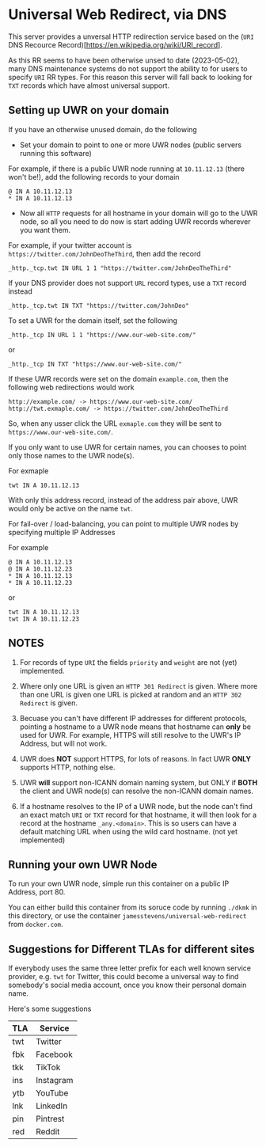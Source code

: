 # Universal Web Redirect, via DNS

This server provides a unversal HTTP redirection service based on the (`URI` DNS Recource Record)[https://en.wikipedia.org/wiki/URI_record].

As this RR seems to have been otherwise unsed to date (2023-05-02), many DNS maintenance systems do not support
the ability to for users to specify `URI` RR types. For this reason this server will fall back to looking for `TXT` records
which have almost universal support.

## Setting up UWR on your domain

If you have an otherwise unused domain, do the following

- Set your domain to point to one or more UWR nodes (public servers running this software)

For example, if there is a public UWR node running at `10.11.12.13` (there won't be!), add the following
records to your domain

	@ IN A 10.11.12.13
	* IN A 10.11.12.13

- Now all `HTTP` requests for all hostname in your domain will go to the UWR node, so all you need
to do now is start adding UWR records wherever you want them.

For example, if your twitter account is `https://twitter.com/JohnDeoTheThird`, then add the record

	_http._tcp.twt IN URL 1 1 "https://twitter.com/JohnDeoTheThird"

If your DNS provider does not support `URL` record types, use a `TXT` record instead

	_http._tcp.twt IN TXT "https://twitter.com/JohnDeo"

To set a UWR for the domain itself, set the following

	_http._tcp IN URL 1 1 "https://www.our-web-site.com/"

or

	_http._tcp IN TXT "https://www.our-web-site.com/"

If these UWR records were set on the domain `example.com`, then the following web redirections would work

	http://example.com/ -> https://www.our-web-site.com/
	http://twt.exmaple.com/ -> https://twitter.com/JohnDeoTheThird

So, when any usser click the URL `exmaple.com` they will be sent to `https://www.our-web-site.com/`.

If you only want to use UWR for certain names, you can chooses to point only those names to the UWR node(s).

For exmaple

	twt IN A 10.11.12.13

With only this address record, instead of the address pair above, UWR would only be active on the name `twt`.

For fail-over / load-balancing, you can point to multiple UWR nodes by specifying multiple IP Addresses

For example

	@ IN A 10.11.12.13
	@ IN A 10.11.12.23
	* IN A 10.11.12.13
	* IN A 10.11.12.23

or

	twt IN A 10.11.12.13
	twt IN A 10.11.12.23


## NOTES

1. For records of type `URI` the fields `priority` and `weight` are not (yet) implemented.

2. Where only one URL is given an `HTTP 301 Redirect` is given.
Where more than one URL is given one URL is picked at random and an `HTTP 302 Redirect` is given.

3. Becuase you can't have different IP addresses for different protocols, pointing a hostname to a UWR node means that hostname can **only** be used for UWR.
For example, HTTPS will still resolve to the UWR's IP Address, but will not work.

4. UWR does **NOT** support HTTPS, for lots of reasons. In fact UWR **ONLY** supports HTTP, nothing else.

5. UWR **will** support non-ICANN domain naming system, but ONLY if **BOTH** the client and UWR node(s) can resolve the non-ICANN domain names.

6. If a hostname resolves to the IP of a UWR node, but the node can't find an exact match `URI` or `TXT` record for that hostname,
it will then look for a record at the hostname `_any.<domain>`. This is so users can have a default matching URL when using the wild card hostname. (not yet implemented)


## Running your own UWR Node

To run your own UWR node, simple run this container on a public IP Address, port 80.

You can either build this container from its soruce code by running `./dkmk` in this directory, or use the
container `jamesstevens/universal-web-redirect` from `docker.com`.


## Suggestions for Different TLAs for different sites

If everybody uses the same three letter prefix for each well known service provider, e.g. `twt` for Twitter, this could become a universal way to find
somebody's social media account, once you know their personal domain name.

Here's some suggestions

| TLA | Service |
| --- | ------- |
| twt | Twitter |
| fbk | Facebook |
| tkk | TikTok |
| ins | Instagram |
| ytb | YouTube |
| lnk | LinkedIn |
| pin | Pintrest |
| red | Reddit |


